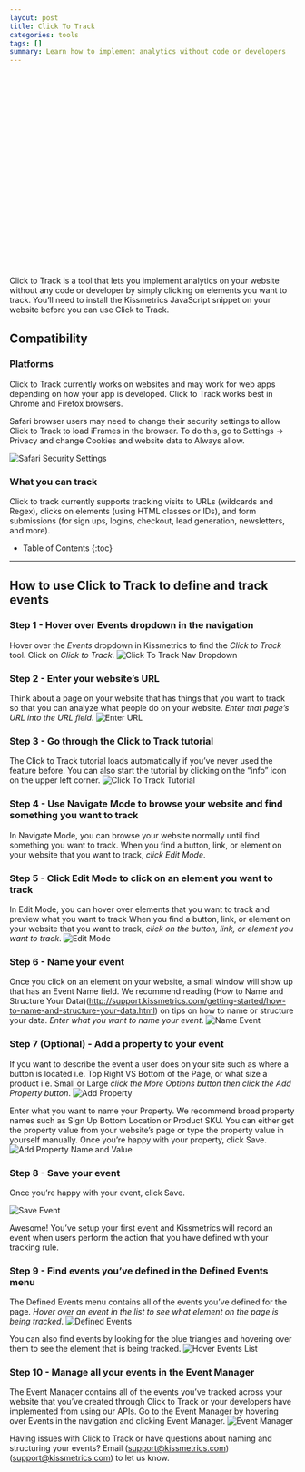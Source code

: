 ```yaml
---
layout: post
title: Click To Track
categories: tools
tags: []
summary: Learn how to implement analytics without code or developers
---
```


<script charset="ISO-8859-1" src="//fast.wistia.com/assets/external/E-v1.js" async></script><div class="wistia_responsive_padding" style="padding:62.5% 0 28px 0;position:relative;"><div class="wistia_responsive_wrapper" style="height:100%;left:0;position:absolute;top:0;width:100%;"><div class="wistia_embed wistia_async_04uy27h4uo videoFoam=true" style="height:100%;width:100%">&nbsp;</div></div></div>

Click to Track is a tool that lets you implement analytics on your website without any code or developer by simply clicking on elements you want to track. You’ll need to install the Kissmetrics JavaScript snippet on your website before you can use Click to Track.

## Compatibility

### Platforms

Click to Track currently works on websites and may work for web apps depending on how your app is developed. Click to Track works best in Chrome and Firefox browsers.

Safari browser users may need to change their security settings to allow Click to Track to load iFrames in the browser. To do this, go to Settings -> Privacy and change Cookies and website data to Always allow.

![Safari Security Settings][12]

### What you can track

Click to track currently supports tracking visits to URLs (wildcards and Regex), clicks on elements (using HTML classes or IDs), and form submissions (for sign ups, logins, checkout, lead generation, newsletters, and more).

* Table of Contents
{:toc}
* * *

## How to use Click to Track to define and track events

### Step 1 - Hover over Events dropdown in the navigation
Hover over the *Events* dropdown in Kissmetrics to find the *Click to Track* tool. Click on *Click to Track*.
![Click To Track Nav Dropdown][1]

### Step 2 - Enter your website’s URL
Think about a page on your website that has things that you want to track so that you can analyze what people do on your website. *Enter that page’s URL into the URL field*.
![Enter URL][2]

### Step 3 - Go through the Click to Track tutorial
The Click to Track tutorial loads automatically if you’ve never used the feature before. You can also start the tutorial by clicking on the “info” icon on the upper left corner.
![Click To Track Tutorial][3]

### Step 4 - Use Navigate Mode to browse your website and find something you want to track
In Navigate Mode, you can browse your website normally until find something you want to track. When you find a button, link, or element on your website that you want to track, *click Edit Mode*.

### Step 5 - Click Edit Mode to click on an element you want to track
In Edit Mode, you can hover over elements that you want to track and preview what you want to track  When you find a button, link, or element on your website that you want to track, *click on the button, link, or element you want to track*.
![Edit Mode][4]

### Step 6 - Name your event
Once you click on an element on your website, a small window will show up that has an Event Name field. We recommend reading (How to Name and Structure Your Data)(http://support.kissmetrics.com/getting-started/how-to-name-and-structure-your-data.html) on tips on how to name or structure your data. *Enter what you want to name your event*.
![Name Event][5]

### Step 7 (Optional) - Add a property to your event
If you want to describe the event a user does on your site such as where a button is located i.e. Top Right VS Bottom of the Page, or what size a product i.e. Small or Large *click the More Options button then click the Add Property button*.
![Add Property][6]

Enter what you want to name your Property. We recommend broad property names such as Sign Up Bottom Location or Product SKU. You can either get the property value from your website’s page or type the property value in yourself manually. Once you’re happy with your property, click Save.
![Add Property Name and Value][7]

### Step 8 - Save your event
Once you’re happy with your event, click Save.

![Save Event][8]

Awesome! You’ve setup your first event and Kissmetrics will record an event when users perform the action that you have defined with your tracking rule.

### Step 9 - Find events you’ve defined in the Defined Events menu
The Defined Events menu contains all of the events you’ve defined for the page. *Hover over an event in the list to see what element on the page is being tracked*.
![Defined Events][9]

You can also find events by looking for the blue triangles and hovering over them to see the element that is being tracked.
![Hover Events List][10]

### Step 10 - Manage all your events in the Event Manager
The Event Manager contains all of the events you’ve tracked across your website that you’ve created through Click to Track or your developers have implemented from using our APIs. Go to the Event Manager by hovering over Events in the navigation and clicking Event Manager.
![Event Manager][11]


Having issues with Click to Track or have questions about naming and structuring your events? Email (support@kissmetrics.com)(support@kissmetrics.com) to let us know.


[1]: https://kissmetrics-support-files.s3.amazonaws.com/assets/tools/click-to-track/CTT1.jpg
[2]: https://kissmetrics-support-files.s3.amazonaws.com/assets/tools/click-to-track/CTT2.jpg
[3]: https://kissmetrics-support-files.s3.amazonaws.com/assets/tools/click-to-track/CTT3.jpg
[4]: https://kissmetrics-support-files.s3.amazonaws.com/assets/tools/click-to-track/CTT4.jpg
[5]: https://kissmetrics-support-files.s3.amazonaws.com/assets/tools/click-to-track/CTT5.jpg
[6]: https://kissmetrics-support-files.s3.amazonaws.com/assets/tools/click-to-track/CTT6.jpg
[7]: https://kissmetrics-support-files.s3.amazonaws.com/assets/tools/click-to-track/CTT7.jpg
[8]: https://kissmetrics-support-files.s3.amazonaws.com/assets/tools/click-to-track/CTT8.jpg
[9]: https://kissmetrics-support-files.s3.amazonaws.com/assets/tools/click-to-track/CTT9.jpg
[10]: https://kissmetrics-support-files.s3.amazonaws.com/assets/tools/click-to-track/CTT10.jpg
[11]: https://kissmetrics-support-files.s3.amazonaws.com/assets/tools/click-to-track/CTT11.jpg
[12]: https://kissmetrics-support-files.s3.amazonaws.com/assets/tools/click-to-track/CTT12.jpg
